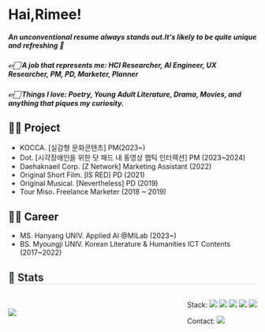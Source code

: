 # Hai,Rimee!
##### An unconventional resume always stands out.It's likely to be quite unique and refreshing 💙
##### 👉🏻 A job that represents me: HCI Researcher, AI Engineer, UX Researcher, PM, PD, Marketer, Planner
##### 👉🏻 Things I love: Poetry, Young Adult Literature, Drama, Movies, and anything that piques my curiosity.

## 🤚🏻 Project
- KOCCA. [실감형 문화콘텐츠] PM(2023~)
- Dot. [시각장애인을 위한 닷 패드 내 동영상 햅틱 인터랙션] PM (2023~2024)
- Daehaknaeil Corp. [Z Network] Marketing Assistant (2022)
- Original Short Film. [IS RED] PD (2021)
- Original Musical. [Nevertheless] PD (2019)
- Tour Miso. Freelance Marketer (2018 ~ 2019)


## 🤚🏻 Career
- MS. Hanyang UNIV. Applied AI @MILab (2023~)
- BS. Myoungji UNIV. Korean Literature & Humanities ICT Contents (2017~2022)


   
</div>
<div style="text-align: left;">
    <h2 style="border-bottom: 1px solid #d8dee4; color: #282d33;"> 🏅 Stats </h2>
    <div style="text-align: left; display: flex; justify-content: space-between; align-items: center;">
        <div>
            <img src="https://github-readme-stats.vercel.app/api?username=hairimee&bg_color=180,ffffff,00000000&title_color=8bb7fd&text_color=8bb7fd">
        </div>
        <div style="text-align: right;">
            <div style="margin:; text-align: right;">
                <p> Stack:
                    <img src="https://img.shields.io/badge/Github-181717?style=flat-square&logo=Github&logoColor=white">
                    <img src="https://img.shields.io/badge/Matlab-0076a8?style=flat-square&logo=Matlab&logoColor=white">
                    <img src="https://img.shields.io/badge/Python-3776AB?style=flat-square&logo=Python&logoColor=white">
                    <img src="https://img.shields.io/badge/Notion-000000?style=flat-square&logo=Notion&logoColor=white">
                    <img src="https://img.shields.io/badge/PyTorch-EE4C2C?style=flat-square&logo=PyTorch&logoColor=white">
                </p>
            </div>
            <div style="text-align: left;">
                <p> Contact: <a href=mailto:haelim@hanyang.ac.kr> <img src="https://img.shields.io/badge/Gmail-EA4335?style=flat-square&logo=Gmail&logoColor=white&link=mailto:haelim@hanyang.ac.kr"> </a>
                </p>
            </div>
        </div>
    </div>
</div>

